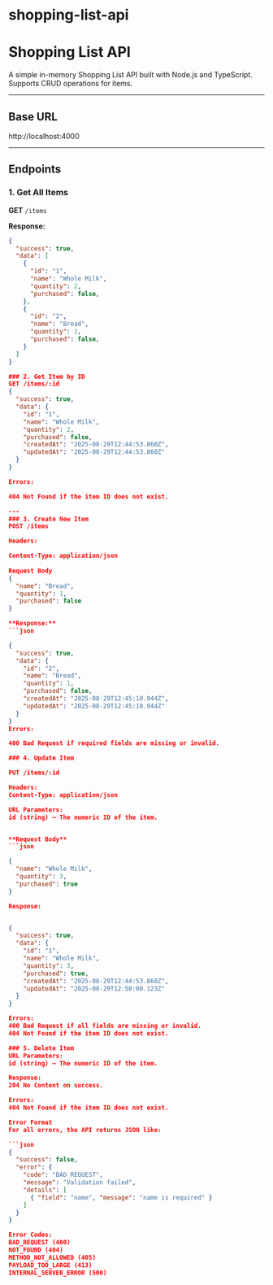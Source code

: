 # shopping-list-api

# Shopping List API

A simple in-memory Shopping List API built with Node.js and TypeScript.  
Supports CRUD operations for items.

---

## Base URL
http://localhost:4000


---

## Endpoints

### 1. Get All Items

**GET** `/items`

**Response:**
```json
{
  "success": true,
  "data": [
    {
      "id": "1",
      "name": "Whole Milk",
      "quantity": 2,
      "purchased": false,
    },
    {
      "id": "2",
      "name": "Bread",
      "quantity": 1,
      "purchased": false,
    }
  ]
}

### 2. Get Item by ID
GET /items/:id
{
  "success": true,
  "data": {
    "id": "1",
    "name": "Whole Milk",
    "quantity": 2,
    "purchased": false,
    "createdAt": "2025-08-29T12:44:53.860Z",
    "updatedAt": "2025-08-29T12:44:53.860Z"
  }
}

Errors:

404 Not Found if the item ID does not exist.

---
### 3. Create New Item
POST /items

Headers:

Content-Type: application/json
 
Request Body 
{
  "name": "Bread",
  "quantity": 1,
  "purchased": false
}

**Response:**
```json

{
  "success": true,
  "data": {
    "id": "2",
    "name": "Bread",
    "quantity": 1,
    "purchased": false,
    "createdAt": "2025-08-29T12:45:10.944Z",
    "updatedAt": "2025-08-29T12:45:10.944Z"
  }
}
Errors:

400 Bad Request if required fields are missing or invalid.

### 4. Update Item

PUT /items/:id

Headers:
Content-Type: application/json

URL Parameters:
id (string) — The numeric ID of the item.


**Request Body**
```json

{
  "name": "Whole Milk",
  "quantity": 3,
  "purchased": true
}

Response:


{
  "success": true,
  "data": {
    "id": "1",
    "name": "Whole Milk",
    "quantity": 3,
    "purchased": true,
    "createdAt": "2025-08-29T12:44:53.860Z",
    "updatedAt": "2025-08-29T12:50:00.123Z"
  }
}

Errors:
400 Bad Request if all fields are missing or invalid.
404 Not Found if the item ID does not exist.

### 5. Delete Item 
URL Parameters:
id (string) — The numeric ID of the item.

Response:
204 No Content on success.

Errors:
404 Not Found if the item ID does not exist.

Error Format
For all errors, the API returns JSON like:

```json
{
  "success": false,
  "error": {
    "code": "BAD_REQUEST",
    "message": "Validation failed",
    "details": [
      { "field": "name", "message": "name is required" }
    ]
  }
}

Error Codes:
BAD_REQUEST (400)
NOT_FOUND (404)
METHOD_NOT_ALLOWED (405)
PAYLOAD_TOO_LARGE (413)
INTERNAL_SERVER_ERROR (500)

